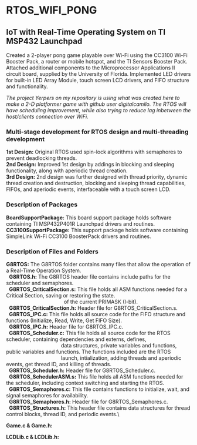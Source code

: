 # RTOS_WIFI_PONG
## IoT with Real-Time Operating System on TI MSP432 Launchpad
Created a 2-player pong game playable over Wi-Fi using the CC3100 Wi-Fi Booster Pack, a router or mobile hotspot, and the TI Sensors Booster Pack.
Attached additional components to the Microprocessor Applications II circuit board, supplied by the University of Florida.
Implemented LED drivers for built-in LED Array Module, touch screen LCD drivers, and FIFO structure and functionality.

*The project Yerpers on my repository is using what was created here to make a 2-D platformer game with github user digitalcamilo. The RTOS will have 
scheduling improvement, while also trying to reduce lag inbetween the host/clients connection over WiFi.*

### Multi-stage development for RTOS design and multi-threading development 
**1st Design:** Original RTOS used spin-lock algorithms with semaphores to prevent deadlocking threads.\
**2nd Design:** Improved 1st design by addings in blocking and sleeping functionality, along with aperiodic thread creation.\
**3rd Design:** 2nd design was further designed with thread priority, dynamic thread creation and destruction, blocking and sleeping thread capabilities,
            FIFOs, and aperiodic events, interfaceable with a touch screen LCD.

### Description of Packages
**BoardSupportPackage:** This board support package holds software containing TI MSP432P401R Launchpad drivers and routines.
**CC3100SupportPackage:** This support package holds software containing SimpleLink Wi-Fi CC3100 BoosterPack drivers and routines.

### Description of Files and Folders
**G8RTOS:** The G8RTOS folder contains many files that allow the operation of a Real-Time Operation System.\
&nbsp;&nbsp;**G8RTOS.h:** The G8RTOS header file contains include paths for the scheduler and semaphores.\
&nbsp;&nbsp;**G8RTOS_CriticalSection.s:** This file holds all ASM functions needed for a Critical Section, saving or restoring the state.\
&nbsp;&nbsp;&nbsp;&nbsp;&nbsp;&nbsp;&nbsp;&nbsp;&nbsp;&nbsp;&nbsp;&nbsp;&nbsp;&nbsp;&nbsp;&nbsp;&nbsp;&nbsp;&nbsp;&nbsp;&nbsp;&nbsp;&nbsp;&nbsp;&nbsp;&nbsp;&nbsp;&nbsp;&nbsp;&nbsp;&nbsp;&nbsp;&nbsp;&nbsp;&nbsp;&nbsp;&nbsp;&nbsp;&nbsp;&nbsp;of the current PRIMASK (I-bit).\
&nbsp;&nbsp;**G8RTOS_CriticalSection.h:** Header file for G8RTOS_CriticalSection.s.\
&nbsp;&nbsp;**G8RTOS_IPC.c:** This file holds all source code for the FIFO structure and functions (Initialize, Read, Write, Get FIFO Size).\
&nbsp;&nbsp;**G8RTOS_IPC.h:** Header file for G8RTOS_IPC.c.\
&nbsp;&nbsp;**G8RTOS_Scheduler.c:** This file holds all source code for the RTOS scheduler, containing dependencies and externs, defines,\
&nbsp;&nbsp;&nbsp;&nbsp;&nbsp;&nbsp;&nbsp;&nbsp;&nbsp;&nbsp;&nbsp;&nbsp;&nbsp;&nbsp;&nbsp;&nbsp;&nbsp;&nbsp;&nbsp;&nbsp;&nbsp;&nbsp;&nbsp;&nbsp;&nbsp;&nbsp;&nbsp;&nbsp;&nbsp;&nbsp;&nbsp;&nbsp;&nbsp;&nbsp;&nbsp;&nbsp;&nbsp;&nbsp;data structures, private variables and functions, public variables and functions. The functions included are the RTOS\
&nbsp;&nbsp;&nbsp;&nbsp;&nbsp;&nbsp;&nbsp;&nbsp;&nbsp;&nbsp;&nbsp;&nbsp;&nbsp;&nbsp;&nbsp;&nbsp;&nbsp;&nbsp;&nbsp;&nbsp;&nbsp;&nbsp;&nbsp;&nbsp;&nbsp;&nbsp;&nbsp;&nbsp;&nbsp;&nbsp;&nbsp;&nbsp;&nbsp;&nbsp;&nbsp;&nbsp;&nbsp;&nbsp;launch, intialization, adding threads and aperiodic events, get thread ID, and killing of threads.\
&nbsp;&nbsp;**G8RTOS_Scheduler.h:** Header file for G8RTOS_Scheduler.c.\
&nbsp;&nbsp;**G8RTOS_SchedulerASM.s:** This file holds all ASM functions needed for the scheduler, including context switching and starting the RTOS.\
&nbsp;&nbsp;**G8RTOS_Semaphores.c:** This file contains functions to initialize, wait, and signal semaphores for availability.\
&nbsp;&nbsp;**G8RTOS_Semaphores.h:** Header file for G8RTOS_Semaphores.c.\
&nbsp;&nbsp;**G8RTOS_Structures.h:** This header file contains data structures for thread control blocks, thread ID, and periodic events.\

**Game.c & Game.h:**

**LCDLib.c & LCDLib.h:**


